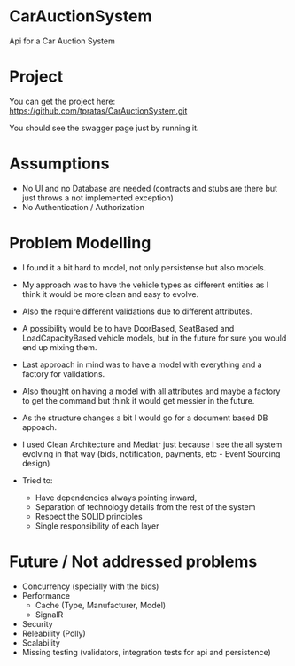 # CarAuctionSystem
Api for a Car Auction System

# Project
You can get the project here:
https://github.com/tpratas/CarAuctionSystem.git

You should see the swagger page just by running it.


# Assumptions
- No UI and no Database are needed (contracts and stubs are there but just throws a not implemented exception)
- No Authentication / Authorization

# Problem Modelling
- I found it a bit hard to model, not only persistense but also models.
- My approach was to have the vehicle types as different entities as I think it would be more clean and easy to evolve.
- Also the require different validations due to different attributes.
- A possibility would be to have DoorBased, SeatBased and LoadCapacityBased vehicle models, but in the future for sure you would end up mixing them.
- Last approach in mind was to have a model with everything and a factory for validations.
- Also thought on having a model with all attributes and maybe a factory to get the command but think it would get messier in the future.

- As the structure changes a bit I would go for a document based DB appoach.
- I used Clean Architecture and Mediatr just because I see the all system evolving in that way (bids, notification, payments, etc - Event Sourcing design)
- Tried to: 
	- Have dependencies always pointing inward, 
	- Separation of technology details from the rest of the system
	- Respect the SOLID principles 
	- Single responsibility of each layer

# Future / Not addressed problems
- Concurrency (specially with the bids)
- Performance
	- Cache (Type, Manufacturer, Model)
	- SignalR
- Security
- Releability (Polly)
- Scalability
- Missing testing (validators, integration tests for api and persistence)
